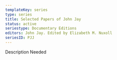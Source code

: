 ```yaml
---
templateKey: series
type: series
title: Selected Papers of John Jay
status: active
seriestype: Documentary Editions
editors: John Jay. Edited by Elizabeth M. Nuxoll
seriesID: PJJ
---
```

Description Needed